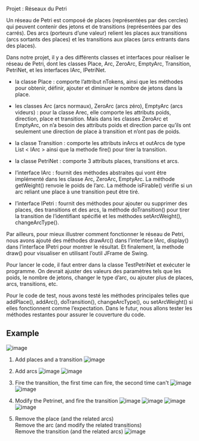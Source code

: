 Projet : Réseaux du Petri

Un réseau de Petri est composé de places (représentées par des cercles) qui peuvent contenir des jetons et de transitions (représentées par des carrés). Des arcs (porteurs d’une valeur) relient les places aux transitions (arcs sortants des places) et les transitions aux places (arcs entrants dans des places).

Dans notre projet, il y a des différents classes et interfaces pour réaliser le réseau de Petri, dont les classes Place, Arc, ZeroArc, EmptyArc, Transition, PetriNet, et les interfaces IArc, IPetriNet.

- la classe Place :  comporte l’attribut nTokens, ainsi que les méthodes pour obtenir, définir, ajouter et diminuer le nombre de jetons dans la place.

- les classes Arc (arcs normaux), ZeroArc (arcs zéro), EmptyArc (arcs videurs) : pour la classe Arec, elle comporte les attributs poids, direction, place et transition. Mais dans les classes ZeroArc et EmptyArc, on n’a besoin des attributs poids et direction parce qu’ils ont seulement une direction de place à transition et n’ont pas de poids.

- la classe Transition : comporte les attributs inArcs et outArcs de type List < IArc > ainsi que la methode fire() pour tirer la transition.

- la classe PetriNet : comporte 3 attributs places, transitions et arcs.

- l’interface IArc : fournit des méthodes abstraites qui vont être implémenté dans les classe Arc, ZeroArc, EmptyArc. La méthode getWeight() renvoie le poids de l’arc. La méthode isFirable() vérifie si un arc reliant une place à une transition peut être tiré.

- l’interface IPetri : fournit des méthodes pour ajouter ou supprimer des places, des transitions et des arcs, la méthode doTransition() pour tirer la transition de l’identifiant spécifié et les méthodes setArcWeight(), changeArcType().

Par ailleurs, pour mieux illustrer comment fonctionner le réseau de Petri, nous avons ajouté des méthodes drawArc() dans l’interface IArc, display() dans l’interface IPetri pour montrer le résultat. Et finalement, la methode draw() pour visualiser en utilisant l’outil JFrame de Swing.

Pour lancer le code, il faut entrer dans la classe TestPetriNet et exécuter le programme. On devrait ajuster des valeurs des paramètres tels que les poids, le nombre de jetons, changer le type d’arc, ou ajouter plus de places, arcs, transitions, etc.

Pour le code de test, nous avons testé les méthodes principales telles que addPlace(), addArc(), doTransition(), changeArcType(), ou setArcWeight() si elles fonctionnent comme l’expectation. Dans le futur, nous allons tester les méthodes restantes pour assurer le couverture du code.



## Example
![image](https://github.com/yuyan-z/fil-rouge/assets/64955334/e78a91eb-7b7f-4a7d-aa80-bb53036fdc14)

1. Add places and a transition
![image](https://github.com/yuyan-z/fil-rouge/assets/64955334/5e7848b7-b21a-4cea-b2eb-12a43d23013b)

2. Add arcs
![image](https://github.com/yuyan-z/fil-rouge/assets/64955334/1ffd5a4f-f9ce-49c1-80f6-7f730603b19a)
![image](https://github.com/yuyan-z/fil-rouge/assets/64955334/daf62357-5442-46f5-ae66-1e96223781c7)

3. Fire the transition, the first time can fire, the second time can't
![image](https://github.com/yuyan-z/fil-rouge/assets/64955334/0ad2be24-da34-4698-a1f3-0e7aa9e60b0d)
![image](https://github.com/yuyan-z/fil-rouge/assets/64955334/a9f6571a-ae50-4359-b2cb-cbdda636e43e)

5. Modify the Petrinet, and fire the transition
![image](https://github.com/yuyan-z/fil-rouge/assets/64955334/cdb3c9ad-ec47-4856-8e48-5599ad980b3a)
![image](https://github.com/yuyan-z/fil-rouge/assets/64955334/c07bbdf2-04af-4d8e-a081-d0c5aa51ece8)
![image](https://github.com/yuyan-z/fil-rouge/assets/64955334/bdd8d4ce-9a12-4b27-816d-c4c339655dad)
![image](https://github.com/yuyan-z/fil-rouge/assets/64955334/fee44768-a4b1-4c59-82c5-74f1de1a2435)

6. Remove the place (and the related arcs)  
   Remove the arc (and modify the related transitions)  
   Remove the transition (and the related arcs)
![image](https://github.com/yuyan-z/fil-rouge/assets/64955334/b1778143-2ea8-445c-9ca9-fc920de0095f)














